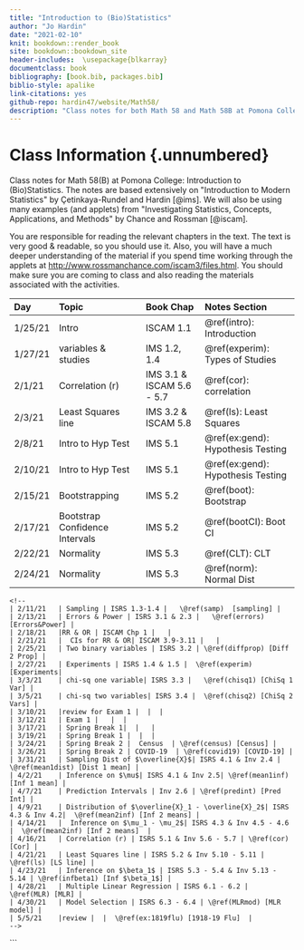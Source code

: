 ```yaml
---
title: "Introduction to (Bio)Statistics"
author: "Jo Hardin"
date: "2021-02-10"
knit: bookdown::render_book
site: bookdown::bookdown_site
header-includes:  \usepackage{blkarray}
documentclass: book
bibliography: [book.bib, packages.bib]
biblio-style: apalike
link-citations: yes
github-repo: hardin47/website/Math58/
description: "Class notes for both Math 58 and Math 58B at Pomona College: Introduction to Statistics and Introduction to Biostatistics.  The notes are based extensively on Introduction to Modern Statistics by Çetinkaya-Rundel and Hardin Investigating Statistical Concepts, Applications, and Methods by Chance and Rossman."
---
```


# Class Information {.unnumbered}

Class notes for Math 58(B) at Pomona College: Introduction to (Bio)Statistics. The notes are based extensively on "Introduction to Modern Statistics" by Çetinkaya-Rundel and Hardin [@ims]. We will also be using many examples (and applets) from "Investigating Statistics, Concepts, Applications, and Methods" by Chance and Rossman [@iscam].

You are responsible for reading the relevant chapters in the text. The text is very good & readable, so you should use it. Also, you will have a much deeper understanding of the material if you spend time working through the applets at <http://www.rossmanchance.com/iscam3/files.html>. You should make sure you are coming to class and also reading the materials associated with the activities.









| Day     | Topic                          | Book Chap                 | Notes Section                      |
|:--------|:-------------------------------|:--------------------------|:-----------------------------------|
| 1/25/21 | Intro                          | ISCAM 1.1                 | \@ref(intro): Introduction         |
| 1/27/21 | variables & studies            | IMS 1.2, 1.4              | \@ref(experim): Types of Studies   |
| 2/1/21  | Correlation (r)                | IMS 3.1 & ISCAM 5.6 - 5.7 | \@ref(cor): correlation            |
| 2/3/21  | Least Squares line             | IMS 3.2 & ISCAM 5.8       | \@ref(ls): Least Squares           |
| 2/8/21  | Intro to Hyp Test              | IMS 5.1                   | \@ref(ex:gend): Hypothesis Testing |
| 2/10/21 | Intro to Hyp Test              | IMS 5.1                   | \@ref(ex:gend): Hypothesis Testing |
| 2/15/21 | Bootstrapping                  | IMS 5.2                   | \@ref(boot): Bootstrap             |
| 2/17/21 | Bootstrap Confidence Intervals | IMS 5.2                   | \@ref(bootCI): Boot CI             |
| 2/22/21 | Normality                      | IMS 5.3                   | \@ref(CLT): CLT                    |
| 2/24/21 | Normality                      | IMS 5.3                   | \@ref(norm): Normal Dist           |

```{=html}
<!--
| 2/11/21   | Sampling | ISRS 1.3-1.4 |   \@ref(samp)  [sampling] |
| 2/13/21   | Errors & Power | ISRS 3.1 & 2.3 |   \@ref(errors) [Errors&Power] |
| 2/18/21   |RR & OR | ISCAM Chp 1 |   |
| 2/21/21   |  CIs for RR & OR| ISCAM 3.9-3.11 |   |
| 2/25/21   | Two binary variables | ISRS 3.2 | \@ref(diffprop) [Diff 2 Prop] |
| 2/27/21   | Experiments | ISRS 1.4 & 1.5 |  \@ref(experim) [Experiments|
| 3/3/21    | chi-sq one variable| ISRS 3.3 |   \@ref(chisq1) [ChiSq 1 Var] |
| 3/5/21    | chi-sq two variables| ISRS 3.4 |  \@ref(chisq2) [ChiSq 2 Vars] |
| 3/10/21   |review for Exam 1 |  |  |
| 3/12/21   | Exam 1 |   |  |
| 3/17/21   | Spring Break 1|  |   |
| 3/19/21   | Spring Break 1 |  |  |
| 3/24/21   | Spring Break 2 |  Census  | \@ref(census) [Census] |
| 3/26/21   | Spring Break 2 | COVID-19  | \@ref(covid19) [COVID-19] |
| 3/31/21   | Sampling Dist of $\overline{X}$| ISRS 4.1 & Inv 2.4 |   \@ref(mean1dist) [Dist 1 mean] |
| 4/2/21    | Inference on $\mu$| ISRS 4.1 & Inv 2.5| \@ref(mean1inf) [Inf 1 mean] |
| 4/7/21    | Prediction Intervals | Inv 2.6 | \@ref(predint) [Pred Int] |
| 4/9/21    | Distribution of $\overline{X}_1 - \overline{X}_2$| ISRS 4.3 & Inv 4.2|  \@ref(mean2inf) [Inf 2 means] |
| 4/14/21   |  Inference on $\mu_1 - \mu_2$| ISRS 4.3 & Inv 4.5 - 4.6 |  \@ref(mean2inf) [Inf 2 means]  |
| 4/16/21   | Correlation (r) | ISRS 5.1 & Inv 5.6 - 5.7 | \@ref(cor) [Cor] |
| 4/21/21   | Least Squares line | ISRS 5.2 & Inv 5.10 - 5.11 | \@ref(ls) [LS line] |
| 4/23/21   | Inference on $\beta_1$ | ISRS 5.3 - 5.4 & Inv 5.13 - 5.14 | \@ref(infbeta1) [Inf $\beta_1$] |
| 4/28/21   | Multiple Linear Regression | ISRS 6.1 - 6.2 |  \@ref(MLR) [MLR] |
| 4/30/21   | Model Selection | ISRS 6.3 - 6.4 | \@ref(MLRmod) [MLR model] |
| 5/5/21    |review |  |  \@ref(ex:1819flu) [1918-19 Flu]  |
-->
```
\`\`\`
